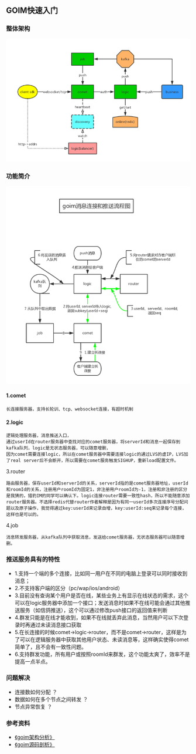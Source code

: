 ## GOIM快速入门

### 整体架构
![arch](../docs/arch.png)

### 功能简介
![arch](./1.jpg)
#### 1.comet
```text
长连接服务器，支持长轮训、tcp、websocket连接，有超时机制
```

#### 2.logic
```text
逻辑处理服务器，消息推送入口，
通过userId在router服务器中查找对应的comet服务器，将serverId和消息一起保存到kafka队列，logic是无状态服务器，可以随意增删，
因为comet需要连接logic，所以在comet服务器中需要连接logic的通过LVS的虚IP，LVS加了real server后不会断开，所以需要在comet服务触发SIGHUP，重新load配置文件。
```


3.router
```text
路由服务器，保存userId和serverId的关系，serverId指的是comet服务器地址，userId和roomId的关系，注册用户roomId为固定1，非注册用户roomId为-1，注册和非注册的区分是我猜的，猎豹IM的同学可以确认下。logic连接router需要一致性hash，所以不能随意添加router服务器。不选择redis代替router作者解释是因为有同一userId多次连接序号分配问题以及原子操作，我觉得通过key:userId来记录自增，key:userId:seq来记录每个连接，这样也是可以的。
```


4.job
```text
消息转发服务器，从kafka队列中获取消息，发送给comet服务器，无状态服务器可以随意增删。
```

### 推送服务具有的特性
+ 1.支持一个端的多个连接，比如同一用户在不同的电脑上登录可以同时接收到消息；
+ 2.不支持客户端的区分（pc/wap/ios/android）
+ 3.目前没有查询某个用户是否在线，某些业务上有显示在线状态的需求，这个可以在logic服务器中添加一个接口；发送消息时如果不在线可能会通过其他推送服务（如信鸽推送），这个可以通过修改push接口的返回值来判断
+ 4.群发只能是在线才能收到，如果不在线就丢弃此消息，当然用户可以下次登录时再通过未读消息接口获取
+ 5.在长连接的时候comet->logic->router，而不是comet->router，这样是为了可以在逻辑服务器中获取其他用户状态、未读消息等，这样确实使得comet简单了，且不会有一致性问题。
+ 6.支持群发功能，所有用户或按照roomId来群发，这个功能太爽了，效率不是提高一点半点。


### 问题解决
+ 连接数如何分配 ？
+ 数据如何在多个节点之间转发 ？
+ 节点异常恢复 ？

### 参考资料
+  [《goim架构分析》](https://www.jankl.com/info/goim%20%E6%9E%B6%E6%9E%84%E5%88%86%E6%9E%90)
+ [《goim源码剖析》](https://www.jianshu.com/p/aa8be29397ec)